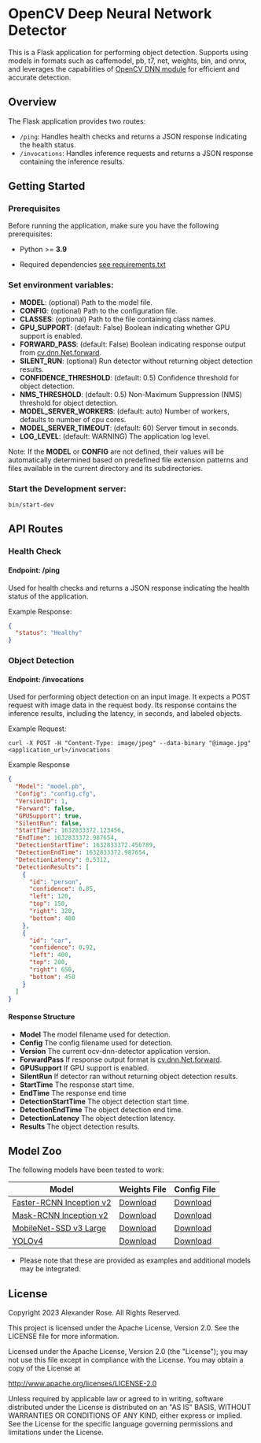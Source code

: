 # OpenCV Deep Neural Network Detector

This is a Flask application for performing object detection. Supports using models in formats such as caffemodel, pb, t7, net, weights, bin, and onnx, and leverages the capabilities of [OpenCV DNN module](https://docs.opencv.org/4.x/d2/d58/tutorial_table_of_content_dnn.html) for efficient and accurate detection.

## Overview

The Flask application provides two routes:

- `/ping`: Handles health checks and returns a JSON response indicating the health status.
- `/invocations`: Handles inference requests and returns a JSON response containing the inference results.

## Getting Started

### Prerequisites
Before running the application, make sure you have the following prerequisites:

- Python >= **3.9**

- Required dependencies [see requirements.txt](requirements.txt)

### Set environment variables:

  - **MODEL**: (optional) Path to the model file.
  - **CONFIG**: (optional) Path to the configuration file.
  - **CLASSES**: (optional) Path to the file containing class names.
  - **GPU_SUPPORT**: (default: False) Boolean indicating whether GPU support is enabled.
  - **FORWARD_PASS**: (default: False) Boolean indicating response output from [cv.dnn.Net.forward](https://docs.opencv.org/3.4/db/d30/classcv_1_1dnn_1_1Net.html#a00e707a86b2da4f980f9342b1fc2cc92).
  - **SILENT_RUN**: (optional) Run detector without returning object detection results.
  - **CONFIDENCE_THRESHOLD**: (default: 0.5) Confidence threshold for object detection.
  - **NMS_THRESHOLD**: (default: 0.5) Non-Maximum Suppression (NMS) threshold for object detection.
  - **MODEL_SERVER_WORKERS**: (default: auto) Number of workers, defaults to number of cpu cores.
  - **MODEL_SERVER_TIMEOUT**: (default: 60) Server timout in seconds.
  - **LOG_LEVEL**: (default: WARNING) The application log level.

Note: If the **MODEL** or **CONFIG** are not defined, their values will be automatically determined based on predefined file extension patterns and files available in the current directory and its subdirectories.

### Start the Development server:

```shell
bin/start-dev
```

## API Routes

### Health Check

#### Endpoint: /ping

Used for health checks and returns a JSON response indicating the health status of the application.

Example Response:

```json
{
  "status": "Healthy"
}
```

### Object Detection

#### Endpoint: /invocations

Used for performing object detection on an input image. It expects a POST request with image data in the request body. Its response contains the inference results, including the latency, in seconds, and labeled objects.

Example Request:

```shell
curl -X POST -H "Content-Type: image/jpeg" --data-binary "@image.jpg" <application_url>/invocations
```

Example Response
```json
{
  "Model": "model.pb",
  "Config": "config.cfg",
  "VersionID": 1,
  "Forward": false,
  "GPUSupport": true,
  "SilentRun": false,
  "StartTime": 1632833372.123456,
  "EndTime": 1632833372.987654,
  "DetectionStartTime": 1632833372.456789,
  "DetectionEndTime": 1632833372.987654,
  "DetectionLatency": 0.5312,
  "DetectionResults": [
    {
      "id": "person",
      "confidence": 0.85,
      "left": 120,
      "top": 150,
      "right": 320,
      "bottom": 480
    },
    {
      "id": "car",
      "confidence": 0.92,
      "left": 400,
      "top": 200,
      "right": 650,
      "bottom": 450
    }
  ]
}
```

#### Response Structure

- **Model** The model filename used for detection.
- **Config** The config filename used for detection.
- **Version** The current ocv-dnn-detector application version.
- **ForwardPass** If response output format is [cv.dnn.Net.forward](https://docs.opencv.org/3.4/db/d30/classcv_1_1dnn_1_1Net.html#a00e707a86b2da4f980f9342b1fc2cc92).
- **GPUSupport** If GPU support is enabled.
- **SilentRun** If detector ran without returning object detection results.
- **StartTime** The response start time.
- **EndTime** The response end time
- **DetectionStartTime** The object detection start time.
- **DetectionEndTime** The object detection end time.
- **DetectionLatency** The object detection latency.
- **Results** The object detection results.

## Model Zoo

The following models have been tested to work:

| Model                                                        | Weights File                                                                                                                                       | Config File                                                                                                                                                          |
|--------------------------------------------------------------|----------------------------------------------------------------------------------------------------------------------------------------------------|----------------------------------------------------------------------------------------------------------------------------------------------------------------------|
| [Faster-RCNN Inception v2](docs/Faster-RCNN-Inception-v2.md) | [Download](http://download.tensorflow.org/models/object_detection/faster_rcnn_inception_v2_coco_2018_01_28.tar.gz)                                 | [Download](https://github.com/opencv/opencv_extra/raw/4.x/testdata/dnn/faster_rcnn_inception_v2_coco_2018_01_28.pbtxt)                                               |
| [Mask-RCNN Inception v2](docs/Mask-RCNN-Inception-v2.md)     | [Download](http://download.tensorflow.org/models/object_detection/mask_rcnn_inception_v2_coco_2018_01_28.tar.gz)                                   | [Download](https://github.com/opencv/opencv_extra/raw/4.x/testdata/dnn/mask_rcnn_inception_v2_coco_2018_01_28.pbtxt)                                                 |
| [MobileNet-SSD v3 Large](docs/MobileNet-SSD-v3-Large.md)     | [Download](http://download.tensorflow.org/models/object_detection/ssd_mobilenet_v3_large_coco_2020_01_14.tar.gz)                                   | [Download](https://gist.github.com/dkurt/54a8e8b51beb3bd3f770b79e56927bd7/raw/2a20064a9d33b893dd95d2567da126d0ecd03e85/ssd_mobilenet_v3_large_coco_2020_01_14.pbtxt) |
| [YOLOv4](docs/yolov4.md)                                     | [Download](https://github.com/AlexeyAB/darknet/releases/download/yolov4/yolov4.weights)                                                            | [Download](https://github.com/AlexeyAB/darknet/raw/master/cfg/yolov4.cfg)                                                                                            |

* Please note that these are provided as examples and additional models may be integrated.

## License

Copyright 2023 Alexander Rose. All Rights Reserved.

This project is licensed under the Apache License, Version 2.0. See the LICENSE file for more information.

Licensed under the Apache License, Version 2.0 (the "License");
you may not use this file except in compliance with the License.
You may obtain a copy of the License at

http://www.apache.org/licenses/LICENSE-2.0

Unless required by applicable law or agreed to in writing, software
distributed under the License is distributed on an "AS IS" BASIS,
WITHOUT WARRANTIES OR CONDITIONS OF ANY KIND, either express or implied.
See the License for the specific language governing permissions and
limitations under the License.
